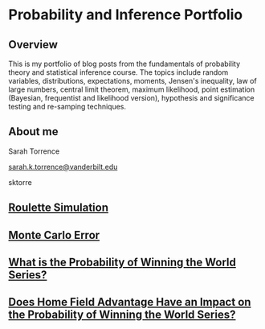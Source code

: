 # Probability and Inference Portfolio

## Overview

This is my portfolio of blog posts from the fundamentals of probability theory and statistical inference course. The topics include random variables, distributions, expectations, moments, Jensen's inequality, law of large numbers, central limit theorem, maximum likelihood, point estimation (Bayesian, frequentist and likelihood version), hypothesis and significance testing and re-samping techniques. 

## About me

Sarah Torrence

<i class="fas fa-envelope"></i> sarah.k.torrence@vanderbilt.edu

<i class="fab fa-github-square"></i> sktorre

## [Roulette Simulation](https://github.com/sktorre/probability-and-inference-portfolio-torrence-sarah/blob/master/01-roulette-simulation/writeup.Rmd)

## [Monte Carlo Error](https://github.com/sktorre/probability-and-inference-portfolio-torrence-sarah/blob/master/02-monte-carlo-error/writeup.Rmd)

## [What is the Probability of Winning the World Series?](https://github.com/sktorre/probability-and-inference-portfolio-torrence-sarah/blob/master/03-discrete-probability-calculations/writeup.Rmd)

## [Does Home Field Advantage Have an Impact on the Probability of Winning the World Series?](https://github.com/sktorre/probability-and-inference-portfolio-torrence-sarah/blob/master/04-home-field-advantage/writeup.Rmd)
